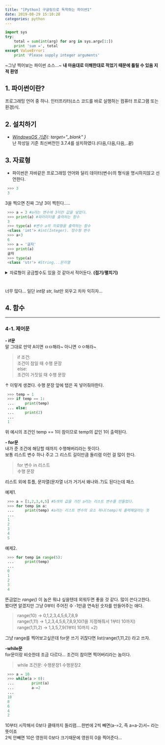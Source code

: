 ```yaml
---
title: "[Python] 구글링으로 독학하는 파이썬1"
date: 2019-08-29 15:10:28
categories: python
---
```


```python
import sys
try:
    total = sum(int(arg) for arg in sys.argv[1:])
    print 'sum =', total
except ValueError:
    print 'Please supply integer arguments'
```
  
~그냥 찍어보는 파이썬 소스...~
**내 마음대로 이해한대로 적었기 때문에 틀릴 수 있음 지적 환영**


## 1. 파이썬이란?
프로그래밍 언어 중 하나. 인터프리터(소스 코드를 바로 실행하는 컴퓨터 프로그램 또는 환경)식.  

  

## 2. 설치하기  
- *[WindowsOS 기준](https://www.python.org/downloads/){: target="_blank" }*  
난 작성일 기준 최신버전인 3.7.4를 설치하였다.(다음,다음,다음,..끝)


## 3. 자료형
- 파이썬은 자바같은 프로그래밍 언어와 달리 데이터(변수)의 형식을 명시하지않고 선언한다.  

```python
 >>> 3  
 3   
```
3을 찍으면 진짜 그냥 3이 찍힌다.....  
  
  
  
```python
 >>> a = 3 #a라는 변수에 3이란 값을 넣었다.  
 >>> print(a) #파라미터를 출력하는 함수  
 3  
 >>> type(a) #변수 a의 자료형을 출력하는 함수  
 <class 'int'> #int(Integer). 정수형 변수  
 >>> a+3  
 6  
 >>> a = '글자'  
 >>> print(a)  
 글자  
 >>> type(a)  
 <class 'str'> #String...문자열  
```

<details>
   <summary>자료형이 궁금할수도 있을 것 같아서 적어둔다. <strong>(접기/펼치기)</strong> </summary>
<div markdown="1">

|자료형|이름|내용|
|--|--|--|
|숫자형|int|양/음의정수.0|
||float|실수|
||complex|복소수|
|문자열|str|String|
|리스트|list|a = \[1,2,3,4,5,...]|
|튜플|tuple|a = (1,2,3,...)|
|딕셔너리|dict|a = {'a':1,'b':2}|
|집합|set|a = {1,2,3,4}|
|불|bool(boolean)|a = True|
  
  
셀 병합도 안되는 마크다운 테이블.....심각..

</div>
</details>  

#
     
     
     
너무 많다... 일단 int랑 str, list만 외우고 차차 익히자...  
  
  
  
## 4. 함수
----
### 4-1. 제어문  

**- if문**  
말 그대로 만약 A이면 ㅁㅁ해라~ 아니면 ㅇㅇ해라~  

> if 조건:  
>              조건이 참일 때 수행 문장  
> else:  
>              조건이 거짓일 때 수행 문장    

↑ 이렇게 생겼다. 수행 문장 앞에 탭은 꼭 넣어줘야한다.  
  
```python
 >>> temp = 1  
 >>> if temp == 1: 
 ...     print(temp)
 ... else:
 ...     print(2)
 ...
 1
```
위 예시의 조건인 temp == 1이 참이므로 temp의 값인 1이 출력된다.
  
  
**- for문**  
내가 준 조건에 해당할 때까지 수행해버리라는 뜻이다.  
보통 리스트 변수 하나 주고 그 리스트 길이만큼 돌리렴 이런 걸 많이 한다.  
  
> for 변수 in 리스트  
>              수행 문장  

리스트 외에 튜플, 문자열(문자열 너가 거기서 왜나와..?)도 된다는데 패스  
  
예제1.
  
```python
 >>> a = [1,2,3,4,5] #5개의 값을 가진 a라는 리스트 변수를 만들었다.  
 >>> for temp in a: 
 ...     print(temp) #a라는 리스트 변수의 요소 하나(temp)씩 출력해달라는 뜻
 ...
 1
 2
 3
 4
 5
```
  
  
  
예제2.
  
```python
 >>> for temp in range(5): 
 ...     print(temp)
 ...
 0
 1
 2
 3
 4
```
  
뜬금없는 *range()* 이 놈은 뭐냐 싶을텐데 외워두면 좋을 것 같다. 많이 쓴다고한다.  
봤다면 알겠지만 그냥 0부터 주어진 수 -1만큼 연속된 숫자를 만들어주는 애다.  
  
   > range(10)   →     0,1,2,3,4,5,6,7,8,9  
   > range(1,11)   →     1,2,3,4,5,6,7,8,9,10(1을 지정해줘서 1부터 10까지)  
   > range(1,11,2)   →     1,3,5,7,9(1부터 10까지 +2)  
   
그냥 range를 찍어보고싶은데 for문 쓰기 귀찮다면 list(range(1,11,2)) 라고 쓰자.  
  
  
**-while문**  
for문이랑 비슷한데 조금 다르다... 조건이 참이면 찍어버리라는 놈이다.  
  
> while 조건문:
>        수행문장1
>        수행문장2
  
  
```python
 >>> a = 10 
 >>> while(a > 0):
 ...        print(a)
 ...        a-=2
 ...
 10
 8
 6
 4
 2
```

10부터 시작해서 0보다 클때까지 돌리렴....한번에 2씩 빼면(a-=2, 즉 a=a-2)서~ 라는 뜻이죠  
2씩 안빼면 10은 영원히 0보다 크기때문에 영원히 0을 찍어준다...
